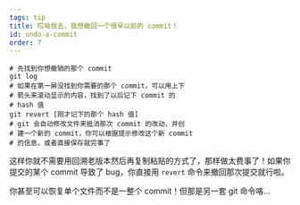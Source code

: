```yaml
---
tags: tip
title: 哎呦我去，我想撤回一个很早以前的 commit！
id: undo-a-commit
order: 7
---
```


```git
# 先找到你想撤销的那个 commit
git log
# 如果在第一屏没找到你需要的那个 commit，可以用上下
# 箭头来滚动显示的内容，找到了以后记下 commit 的 
# hash 值
git revert [刚才记下的那个 hash 值]
# git 会自动修改文件来抵消那次 commit 的改动，并创
# 建一个新的 commit，你可以根据提示修改这个新 commit
# 的信息，或者直接保存就完事了
```

这样你就不需要用回溯老版本然后再复制粘贴的方式了，那样做太费事了！如果你提交的某个 commit 导致了 bug，你直接用 `revert` 命令来撤回那次提交就行啦。

你甚至可以恢复单个文件而不是一整个 commit！但那是另一套 git 命令咯...
